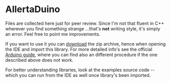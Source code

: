 AllertaDuino
============

Files are collected here just for peer review. Since I'm not that fluent in C++ wherever you find something strange ...that's **not** writing style, it's simply an error. Feel free to point me improvements.

If you want to use it you can [download](https://github.com/giuscri/AllertaDuino/archive/master.zip "Download ZIP") the zip archive, hence when opening the IDE and import this library. For more detailed info's see the official [Arduino guide](http://arduino.cc/en/Guide/Libraries), where you can find also an different procedure if the one described above does not work.

For better understanding libraries, look at the examples source code -- which you can run from the IDE as well once library's been imported.
